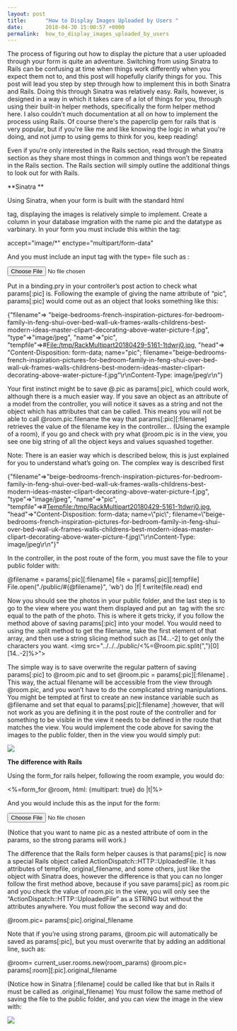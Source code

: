 ```yaml
---
layout: post
title:      "How to Display Images Uploaded by Users "
date:       2018-04-30 15:00:57 +0000
permalink:  how_to_display_images_uploaded_by_users
---
```




The process of figuring out how to display the picture that a user uploaded through your form is quite an adventure. Switching from using Sinatra to Rails can be confusing at time when things work differently when you expect them not to, and this post will hopefully clarify things for you. This post will lead you step by step through how to implement this in both Sinatra and Rails. Doing this through Sinatra was relatively easy. Rails, however, is designed in a way in which it takes care of a lot of things for you, through using their built-in helper methods, specifically the form helper method here. I also couldn't much documentation at all on how to implement the process using Rails. Of course there's the paperclip gem for rails that is very popular, but if you're like me and like knowing the logic in what you're doing, and not jump to using gems to think for you, keep reading!

Even if you’re only interested in the Rails section, read through the Sinatra section as they share most things in common and things won’t be repeated in the Rails section. The Rails section will simply outline the additional things to look out for with Rails.

**Sinatra **

Using Sinatra, when your form is built with the standard html <form> tag,  displaying the images is relatively simple to implement. Create a column in your database imgration with the name pic and the datatype as varbinary. 
 In your form you must include this within the <form> tag:

accept="image/*" enctype="multipart/form-data"

And you must include an input tag with the type= file such as :

<input type="file" name="pic" >

Put in a binding.pry in your controller’s post action to check what params[:pic] is. Following the example of giving the name attribute of “pic”, params[:pic] would come out as an object that looks something like this:

{"filename"=>
"beige-bedrooms-french-inspiration-pictures-for-bedroom-family-in-feng-shui-over-bed-wall-uk-frames-walls-childrens-best-modern-ideas-master-clipart-decorating-above-water-picture-f.jpg",
"type"=>"image/jpeg",
"name"=>"pic",
"tempfile"=>#<File:/tmp/RackMultipart20180429-5161-1tdwrj0.jpg>,
"head"=>
"Content-Disposition: form-data; name=\"pic\"; filename=\"beige-bedrooms-french-inspiration-pictures-for-bedroom-family-in-feng-shui-over-bed-wall-uk-frames-walls-childrens-best-modern-ideas-master-clipart-decorating-above-water-picture-f.jpg\"\r\nContent-Type: image/jpeg\r\n"}

Your first instinct might be to save @<your model here>.pic as params[:pic], which could work, although there is a much easier way. If you save an object as an attribute of a model from the controller, you will notice it saves as a string and not the object which has attributes that can be called. This means you will not be able to call @room.pic.filename the way that params[:pic][:filename] retrieves the value of the filename key in the controller...
(Using the example of a room), if you go and check with pry what @room.pic is in the view, you see one big string of all the object keys and values squashed together.

Note: There is an easier way which is described below, this is just explained for you to understand what’s going on. The complex way is described first

{\"filename\"=>\"beige-bedrooms-french-inspiration-pictures-for-bedroom-family-in-feng-shui-over-bed-wall-uk-frames-walls-childrens-best-modern-ideas-master-clipart-decorating-above-water-picture-f.jpg\", \"type\"=>\"image/jpeg\", \"name\"=>\"pic\", \"tempfile\"=>#<Tempfile:/tmp/RackMultipart20180429-5161-1tdwrj0.jpg>, \"head\"=>\"Content-Disposition: form-data; name=\\\"pic\\\"; filename=\\\"beige-bedrooms-french-inspiration-pictures-for-bedroom-family-in-feng-shui-over-bed-wall-uk-frames-walls-childrens-best-modern-ideas-master-clipart-decorating-above-water-picture-f.jpg\\\"\\r\\nContent-Type: image/jpeg\\r\\n\"}"

In the controller, in the post route of the form, you must save the file to your public folder with:

@filename = params[:pic][:filename]
file = params[:pic][:tempfile]
File.open("./public/#{@filename}", 'wb') do |f|
f.write(file.read)
end

Now you should see the photos in your public folder, and the last step is to go to the view where you want them displayed and put an <img> tag with the src equal to the path of the photo. This is where it gets tricky, if you follow the method above of saving params[:pic] into your model. You would need to using the .split method to get the filename, take the first element of that array, and then use a string slicing method such as [14…-2] to get only the characters you want.
<img src="../../../public/<%=@room.pic.split(",")[0][14..-2]%>">


The simple way is to save overwrite the regular pattern of saving params[:pic] to @room.pic and to set @room.pic = params[:pic][:filename] . This way, the actual filename will be accessible from the view through @room.pic, and you won’t have to do the complicated string manipulations. You might be tempted at first to create an new instance variable such as @filename and set that equal to params[:pic][:filename] ;however, that will not work as you are defining it in the post route of the controller and for something to be visible in the view it needs to be defined in the route that matches the view.
You would implement the code above for saving the images to the public folder, then in the view you would simply put:

<img src="../../../public/<%=@room.pic%>">

**The difference with Rails**

Using the form_for rails helper, following the room example, you would do:

<%=form_for @room, html: {multipart: true} do |t|%>

And you would include this as the input for the form:

<input type="file" name="room[pic]" accept="image/png,image/gif,image/jpeg" >

(Notice that you want to name pic as a nested attribute of oom in the params, so the strong params will work.)

The difference that the Rails form helper causes is that params[:pic] is now a special Rails object called ActionDispatch::HTTP::UploadedFile. It has attributes of tempfile, original_filename, and some others, just like the object with Sinatra does, however the difference is that you can no longer follow the first method above, because if you save params[:pic] as room.pic and you check the value of room.pic in the view, you will only see the “ActionDispatch::HTTP::UploadedFile” as a STRING but without the attributes anywhere. You must follow the second way and do:

@room.pic= params[:pic].original_filename

Note that if you’re using strong params, @room.pic will automatically be saved as params[:pic], but you must overwrite that by adding an additional line, such as:

@room= current_user.rooms.new(room_params)
@room.pic= params[:room][:pic].original_filename

(Notice how in Sinatra [:filename] could be called like that but in Rails it must be called as .original_filename)
You must follow the same method of saving the file to the public folder, and you can view the image in the view with:

<img src="../../../public/<%=@room.pic%>">



